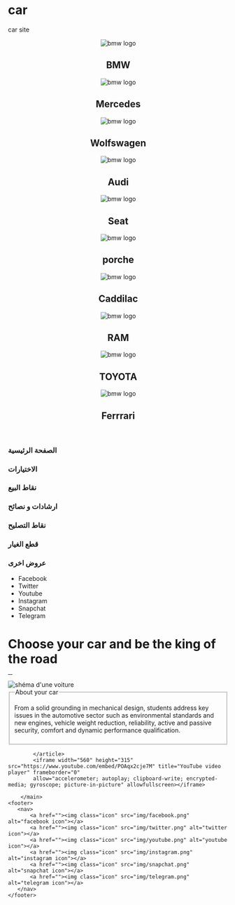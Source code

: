 # car
car site
<!DOCTYPE html>
<html>
<head>
    <link rel="stylesheet" href="Joli.css">
    <title>TRY</title>
    <meta charset="utf-8"/> 
    <meta name="viewport" content="width=device-width, initial-scale=1.0">
    <meta http-equiv="X-UA-Compatible" content="IE=edge,chrome=1">
    <meta name>
</head>
<body>
    <header>
        <span>
            <img src="bmw.png" alt="bmw logo" id="bmw"/>
            <h2>BMW</h2>
        </span>
        <span>
            <img src="mrc.png" alt="bmw logo" id="mrc"/>
            <h2>Mercedes</h2>
        </span>
        <span>
            <img src="wfn.png" alt="bmw logo" id="wfn"/>
            <h2>Wolfswagen</h2>
        </span>
        <span>
            <img src="audi.png" alt="bmw logo" id="audi"/>
            <h2>Audi</h2>
        </span>
        <span>
            <img src="seat.png" alt="bmw logo" id="seat"/>
            <h2>Seat</h2>
        </span>
        <span>
            <img src="porche.png" alt="bmw logo" id="porche"/>
            <h2>porche</h2>
        </span>
        <span>
            <img src="caddilac.png" alt="bmw logo" id="caddilac"/>
            <h2>Caddilac</h2>
        </span>
        <span>
            <img src="ram.png" alt="bmw logo" id="ram"/>
            <h2>RAM</h2>
        </span>
        <span>
            <img src="toyota.png" alt="bmw logo" id="toyota"/>
            <h2>TOYOTA</h2>
        </span>
        <span>
            <img src="ferrari.png" alt="bmw logo" id="ferrari"/>
            <h2>Ferrrari</h2>
        </span> 
    </header>
    <aside>
            <h3>الصفحة الرئيسية</h3>
            <h3>الاختيارات</h3>
            <h3>نقاط البيع</h3>
            <h3>ارشادات و نصائح </h3>
            <h3> نقاط التصليح</h3>
            <h3> قطع الغيار</h3>
            <h3> عروض اخرى</h3>
    </aside>
        <nav id="media">
            <ul>
                <li>Facebook</li>
                <li>Twitter</li>
                <li>Youtube</li>
                <li>Instagram</li>
                <li>Snapchat</li>
                <li>Telegram</li>
            </ul>
        </nav>
        <h1>
            Choose your car and be the king of the road
        </h1>
        <main>
            <hr width="2%" align="left"> 
            <article id="rogo">
                <div id="box">
                    <img src="car.jpg" alt="shéma d'une voiture" id="car">
                    <fieldset>
                        <legend>About your car</legend>
                        <p>From a solid grounding in mechanical design, students address key 
                            issues in the automotive sector such as environmental standards and new engines, vehicle weight reduction, 
                            reliability, active and passive security, comfort and dynamic performance qualification.
                        </p>
                    </fieldset>
                </div>

            </article>
            <iframe width="560" height="315" src="https://www.youtube.com/embed/POAqx2cje7M" title="YouTube video player" frameborder="0" 
            allow="accelerometer; autoplay; clipboard-write; encrypted-media; gyroscope; picture-in-picture" allowfullscreen></iframe>

        </main>
    <footer>
       <nav>
           <a href=""><img class="icon" src="img/facebook.png" alt="facebook icon"></a>
           <a href=""><img class="icon" src="img/twitter.png" alt="twitter icon"></a>
           <a href=""><img class="icon" src="img/youtube.png" alt="youtube icon"></a>
           <a href=""><img class="icon" src="img/instagram.png" alt="instagram icon"></a>
           <a href=""><img class="icon" src="img/snapchat.png" alt="snapchat icon"></a>
           <a href=""><img class="icon" src="img/telegram.png" alt="telegram icon"></a>
       </nav>
    </footer>
</body>
</html>
